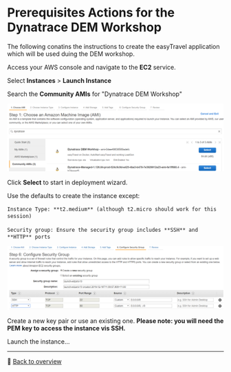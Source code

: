 # Prerequisites Actions for the Dynatrace DEM Workshop 

The following conatins the instructions to create the easyTravel application which will be used duing the DEM workshop.

Access your AWS console and navigate to the **EC2** service.

Select **Instances** > **Launch Instance**

Search the **Community AMIs** for "Dynatrace DEM Workshop"

![Deploy](/assets/pre-publicami.png)

Click **Select** to start in deployment wizard.

Use the defaults to create the instance except:

	Instance Type: **t2.medium** (although t2.micro should work for this session)
	
	Security group: Ensure the security group includes **SSH** and **HTTP** ports

![Deploy](/assets/pre-securitygroup.png)

Create a new key pair or use an existing one. **Please note: you will need the PEM key to access the instance vis SSH.**

Launch the instance...

---
:arrow_up_small: [Back to overview](/README.md)